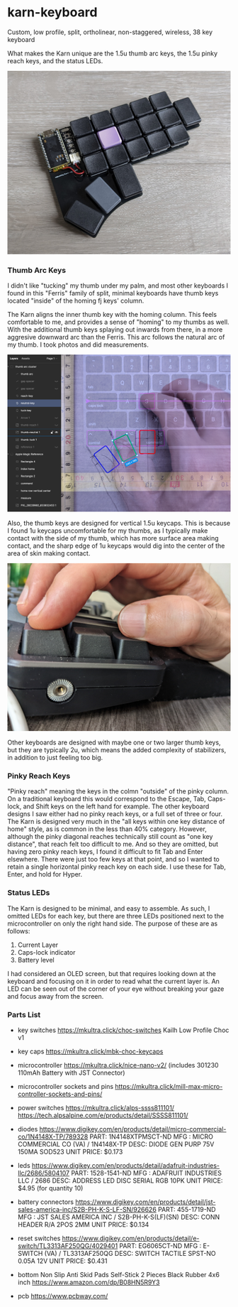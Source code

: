 # karn-keyboard

Custom, low profile, split, ortholinear, non-staggered, wireless, 38 key keyboard

What makes the Karn unique are the 1.5u thumb arc keys, the 1.5u pinky reach keys, and the status LEDs.

![karn-right-assembled](/images/karn-right-assembled.jpg "karn-right-assembled")


### Thumb Arc Keys

I didn't like "tucking" my thumb under my palm, and most other keyboards I found in this "Ferris" family of split, minimal keyboards have thumb keys located "inside" of the homing fj keys' column. 

The Karn aligns the inner thumb key with the homing column. This feels comfortable to me, and provides a sense of "homing" to my thumbs as well. With the additional thumb keys splaying out inwards from there, in a more aggresive downward arc than the Ferris. This arc follows the natural arc of my thumb. I took photos and did measurements.

![ergo-reference-neutral-thumb-key](/images/ergo-reference-neutral-thumb-key.png "ergo-reference-neutral-thumb-key")

Also, the thumb keys are designed for vertical 1.5u keycaps. This is because I found 1u keycaps uncomfortable for my thumbs, as I typically make contact with the side of my thumb, which has more surface area making contact, and the sharp edge of 1u keycaps would dig into the center of the area of skin making contact. 

![thumb-key-edge-discomfort](/images/thumb-key-edge-discomfort.jpg "thumb-key-edge-discomfort")

Other keyboards are designed with maybe one or two larger thumb keys, but they are typically 2u, which means the added complexity of stabilizers, in addition to just feeling too big.


### Pinky Reach Keys

"Pinky reach" meaning the keys in the colmn "outside" of the pinky column. On a traditional keyboard this would correspond to the Escape, Tab, Caps-lock, and Shift keys on the left hand for example. The other keyboard designs I saw either had no pinky reach keys, or a full set of three or four. The Karn is designed very much in the "all keys within one key distance of home" style, as is common in the less than 40% category. However, although the pinky diagonal reaches technically still count as "one key distance", that reach felt too difficult to me. And so they are omitted, but having zero pinky reach keys, I found it difficult to fit Tab and Enter elsewhere. There were just too few keys at that point, and so I wanted to retain a single horizontal pinky reach key on each side. I use these for Tab, Enter, and hold for Hyper. 


### Status LEDs

The Karn is designed to be minimal, and easy to assemble. As such, I omitted LEDs for each key, but there are three LEDs positioned next to the microcontroller on only the right hand side. The purpose of these are as follows:

1. Current Layer
2. Caps-lock indicator
3. Battery level

I had considered an OLED screen, but that requires looking down at the keyboard and focusing on it in order to read what the current layer is. An LED can be seen out of the corner of your eye without breaking your gaze and focus away from the screen.


### Parts List

- key switches
https://mkultra.click/choc-switches
Kailh Low Profile Choc v1

- key caps
https://mkultra.click/mbk-choc-keycaps

- microcontroller
https://mkultra.click/nice-nano-v2/
(includes 301230 110mAh Battery with JST Connector) 

- microcontroller sockets and pins
https://mkultra.click/mill-max-micro-controller-sockets-and-pins/

- power switches
https://mkultra.click/alps-ssss811101/
https://tech.alpsalpine.com/e/products/detail/SSSS811101/

- diodes
https://www.digikey.com/en/products/detail/micro-commercial-co/1N4148X-TP/789328
PART: 1N4148XTPMSCT-ND
MFG : MICRO COMMERCIAL CO (VA) / 1N4148X-TP
DESC: DIODE GEN PURP 75V 150MA SOD523
UNIT PRICE: $0.173

- leds
https://www.digikey.com/en/products/detail/adafruit-industries-llc/2686/5804107
PART: 1528-1541-ND
MFG : ADAFRUIT INDUSTRIES LLC / 2686
DESC: ADDRESS LED DISC SERIAL RGB 10PK
UNIT PRICE: $4.95 (for quantity 10)

- battery connectors
https://www.digikey.com/en/products/detail/jst-sales-america-inc/S2B-PH-K-S-LF-SN/926626
PART: 455-1719-ND
MFG : JST SALES AMERICA INC / S2B-PH-K-S(LF)(SN)
DESC: CONN HEADER R/A 2POS 2MM
UNIT PRICE: $0.134

- reset switches
https://www.digikey.com/en/products/detail/e-switch/TL3313AF250QG/4029401
PART: EG6065CT-ND
MFG : E-SWITCH (VA) / TL3313AF250QG
DESC: SWITCH TACTILE SPST-NO 0.05A 12V
UNIT PRICE: $0.431

- bottom
Non Slip Anti Skid Pads Self-Stick 2 Pieces Black Rubber 4x6 inch
https://www.amazon.com/dp/B08HN5R9Y3

- pcb
https://www.pcbway.com/

